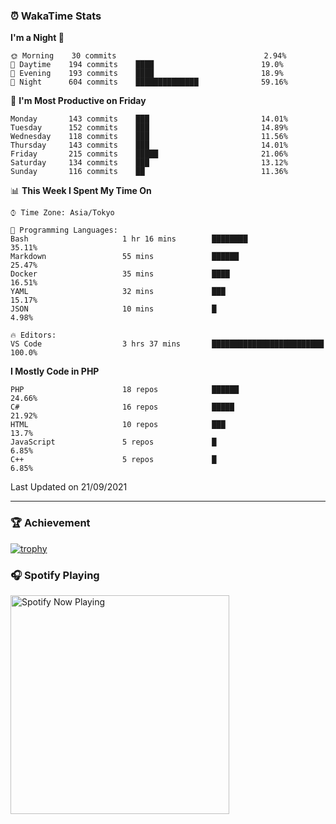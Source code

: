 ### ⏰ WakaTime Stats


<!--START_SECTION:waka-->
**I'm a Night 🦉** 

```text
🌞 Morning    30 commits                                 2.94% 
🌆 Daytime    194 commits    ████                        19.0% 
🌃 Evening    193 commits    ████                        18.9% 
🌙 Night      604 commits    ██████████████              59.16%

```
📅 **I'm Most Productive on Friday** 

```text
Monday       143 commits    ███                         14.01% 
Tuesday      152 commits    ███                         14.89% 
Wednesday    118 commits    ███                         11.56% 
Thursday     143 commits    ███                         14.01% 
Friday       215 commits    █████                       21.06% 
Saturday     134 commits    ███                         13.12% 
Sunday       116 commits    ██                          11.36%

```


📊 **This Week I Spent My Time On** 

```text
⌚︎ Time Zone: Asia/Tokyo

💬 Programming Languages: 
Bash                     1 hr 16 mins        ████████                    35.11% 
Markdown                 55 mins             ██████                      25.47% 
Docker                   35 mins             ████                        16.51% 
YAML                     32 mins             ███                         15.17% 
JSON                     10 mins             █                           4.98%

🔥 Editors: 
VS Code                  3 hrs 37 mins       █████████████████████████   100.0%

```

**I Mostly Code in PHP** 

```text
PHP                      18 repos            ██████                      24.66% 
C#                       16 repos            █████                       21.92% 
HTML                     10 repos            ███                         13.7% 
JavaScript               5 repos             █                           6.85% 
C++                      5 repos             █                           6.85%

```



 Last Updated on 21/09/2021
<!--END_SECTION:waka-->

---

### 🏆 Achievement

[![trophy](https://github-profile-trophy.vercel.app/?username=Slime-hatena&theme=flat&no-bg=true&no-frame=true&column=8)](https://github.com/ryo-ma/github-profile-trophy)

### 🎧 Spotify Playing

[<img src="https://spotify-now-playing-slime-hatena.vercel.app/api/spotify-playing" alt="Spotify Now Playing" width="350" />](https://open.spotify.com/user/slime_hatena)

<!--
**Slime-hatena/Slime-hatena** is a ✨ _special_ ✨ repository because its `README.md` (this file) appears on your GitHub profile.

Here are some ideas to get you started:

- 🔭 I’m currently working on ...
- 🌱 I’m currently learning ...
- 👯 I’m looking to collaborate on ...
- 🤔 I’m looking for help with ...
- 💬 Ask me about ...
- 📫 How to reach me: ...
- 😄 Pronouns: ...
- ⚡ Fun fact: ...
-->
